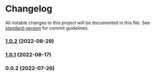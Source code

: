 # Changelog

All notable changes to this project will be documented in this file. See [standard-version](https://github.com/conventional-changelog/standard-version) for commit guidelines.

### [1.0.2](https://github.com/yeskiy/rustwasm-loader/compare/v1.0.1...v1.0.2) (2022-08-29)

### [1.0.1](https://github.com/yeskiy/rustwasm-loader/compare/v1.0.0...v1.0.1) (2022-08-17)

### 0.0.2 (2022-07-26)
